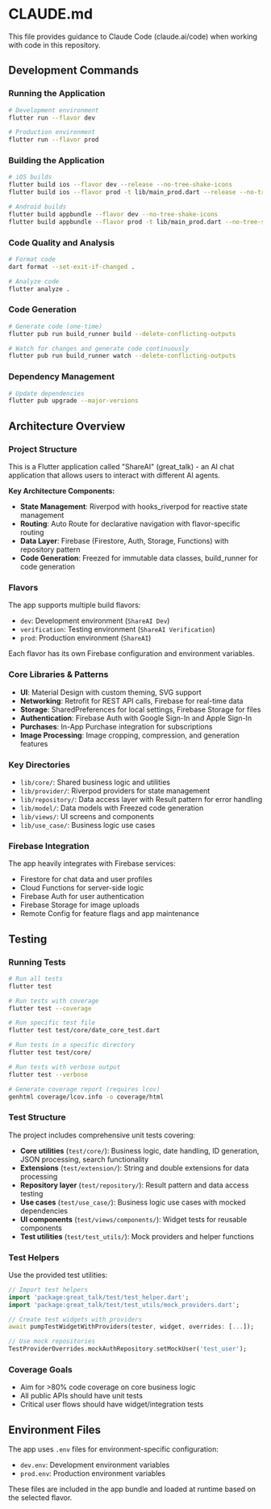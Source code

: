 # CLAUDE.md

This file provides guidance to Claude Code (claude.ai/code) when working with code in this repository.

## Development Commands

### Running the Application
```bash
# Development environment
flutter run --flavor dev

# Production environment  
flutter run --flavor prod
```

### Building the Application
```bash
# iOS builds
flutter build ios --flavor dev --release --no-tree-shake-icons
flutter build ios --flavor prod -t lib/main_prod.dart --release --no-tree-shake-icons

# Android builds
flutter build appbundle --flavor dev --no-tree-shake-icons
flutter build appbundle --flavor prod -t lib/main_prod.dart --no-tree-shake-icons
```

### Code Quality and Analysis
```bash
# Format code
dart format --set-exit-if-changed .

# Analyze code
flutter analyze .
```

### Code Generation
```bash
# Generate code (one-time)
flutter pub run build_runner build --delete-conflicting-outputs

# Watch for changes and generate code continuously
flutter pub run build_runner watch --delete-conflicting-outputs
```

### Dependency Management
```bash
# Update dependencies
flutter pub upgrade --major-versions
```

## Architecture Overview

### Project Structure
This is a Flutter application called "ShareAI" (great_talk) - an AI chat application that allows users to interact with different AI agents.

**Key Architecture Components:**
- **State Management**: Riverpod with hooks_riverpod for reactive state management
- **Routing**: Auto Route for declarative navigation with flavor-specific routing
- **Data Layer**: Firebase (Firestore, Auth, Storage, Functions) with repository pattern
- **Code Generation**: Freezed for immutable data classes, build_runner for code generation

### Flavors
The app supports multiple build flavors:
- `dev`: Development environment (`ShareAI Dev`)
- `verification`: Testing environment (`ShareAI Verification`) 
- `prod`: Production environment (`ShareAI`)

Each flavor has its own Firebase configuration and environment variables.

### Core Libraries & Patterns
- **UI**: Material Design with custom theming, SVG support
- **Networking**: Retrofit for REST API calls, Firebase for real-time data
- **Storage**: SharedPreferences for local settings, Firebase Storage for files
- **Authentication**: Firebase Auth with Google Sign-In and Apple Sign-In
- **Purchases**: In-App Purchase integration for subscriptions
- **Image Processing**: Image cropping, compression, and generation features

### Key Directories
- `lib/core/`: Shared business logic and utilities
- `lib/provider/`: Riverpod providers for state management
- `lib/repository/`: Data access layer with Result pattern for error handling
- `lib/model/`: Data models with Freezed code generation
- `lib/views/`: UI screens and components
- `lib/use_case/`: Business logic use cases

### Firebase Integration
The app heavily integrates with Firebase services:
- Firestore for chat data and user profiles
- Cloud Functions for server-side logic
- Firebase Auth for user authentication
- Firebase Storage for image uploads
- Remote Config for feature flags and app maintenance

## Testing

### Running Tests
```bash
# Run all tests
flutter test

# Run tests with coverage
flutter test --coverage

# Run specific test file
flutter test test/core/date_core_test.dart

# Run tests in a specific directory
flutter test test/core/

# Run tests with verbose output
flutter test --verbose

# Generate coverage report (requires lcov)
genhtml coverage/lcov.info -o coverage/html
```

### Test Structure
The project includes comprehensive unit tests covering:

- **Core utilities** (`test/core/`): Business logic, date handling, ID generation, JSON processing, search functionality
- **Extensions** (`test/extension/`): String and double extensions for data processing
- **Repository layer** (`test/repository/`): Result pattern and data access testing
- **Use cases** (`test/use_case/`): Business logic use cases with mocked dependencies
- **UI components** (`test/views/components/`): Widget tests for reusable components
- **Test utilities** (`test/test_utils/`): Mock providers and helper functions

### Test Helpers
Use the provided test utilities:
```dart
// Import test helpers
import 'package:great_talk/test/test_helper.dart';
import 'package:great_talk/test/test_utils/mock_providers.dart';

// Create test widgets with providers
await pumpTestWidgetWithProviders(tester, widget, overrides: [...]);

// Use mock repositories
TestProviderOverrides.mockAuthRepository.setMockUser('test_user');
```

### Coverage Goals
- Aim for >80% code coverage on core business logic
- All public APIs should have unit tests
- Critical user flows should have widget/integration tests

## Environment Files

The app uses `.env` files for environment-specific configuration:
- `dev.env`: Development environment variables
- `prod.env`: Production environment variables

These files are included in the app bundle and loaded at runtime based on the selected flavor.